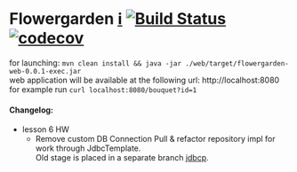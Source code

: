 # Flowergarden [:information_source:](https://github.com/Olezha/Flowergarden/wiki) [![Build Status](https://travis-ci.org/Olezha/Flowergarden.svg?branch=master)](https://travis-ci.org/Olezha/Flowergarden) [![codecov](https://codecov.io/gh/Olezha/Flowergarden/branch/master/graph/badge.svg)](https://codecov.io/gh/Olezha/Flowergarden)

for launching: `mvn clean install && java -jar ./web/target/flowergarden-web-0.0.1-exec.jar`  
web application will be available at the following url: http://localhost:8080  
for example run `curl localhost:8080/bouquet?id=1`

#### Changelog:
- lesson 6 HW
    - Remove custom DB Connection Pull & refactor repository impl for work through JdbcTemplate.  
    Old stage is placed in a separate branch [jdbcp](https://github.com/Olezha/Flowergarden/tree/jdbcp).
